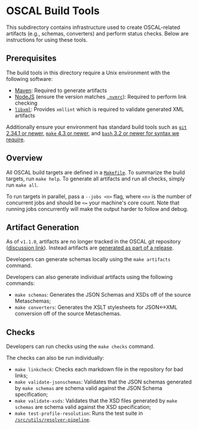 # OSCAL Build Tools

This subdirectory contains infrastructure used to create OSCAL-related artifacts (e.g., schemas, converters) and perform status checks.
Below are instructions for using these tools.

## Prerequisites

The build tools in this directory require a Unix environment with the following software:

- [Maven](https://maven.apache.org/): Required to generate artifacts
- [NodeJS](https://nodejs.org/en) (ensure the version matches [`.nvmrc`](./.nvmrc)): Required to perform link checking
- [`libxml`](https://gitlab.gnome.org/GNOME/libxml2/-/wikis/home): Provides `xmllint` which is required to validate generated XML artifacts

Additionally ensure your environment has standard build tools such as [`git` 2.34.1 or newer](https://git-scm.com/), [`make` 4.3 or newer](https://www.gnu.org/software/make/), and [`bash` 3.2 or newer for syntax we require](https://git.savannah.gnu.org/cgit/bash.git/tree/NEWS?h=bash-3.2-beta).

## Overview

All OSCAL build targets are defined in a [`Makefile`](./Makefile).
To summarize the build targets, run `make help`.
To generate all artifacts and run all checks, simply run `make all`.

To run targets in parallel, pass a `--jobs <n>` flag, where `<n>` is the number of concurrent jobs and should be `<=` your machine's core count.
Note that running jobs concurrently will make the output harder to follow and debug.

## Artifact Generation

As of `v1.1.0`, artifacts are no longer tracked in the OSCAL git repository ([discussion link](https://github.com/usnistgov/OSCAL/discussions/1852)).
Instead artifacts are [generated as part of a release](../.github/workflows/release.yml).

Developers can generate schemas locally using the `make artifacts` command.

Developers can also generate individual artifacts using the following commands:

* `make schemas`: Generates the JSON Schemas and XSDs off of the source Metaschemas;
* `make converters`: Generates the XSLT stylesheets for JSON<->XML conversion off of the source Metaschemas.

## Checks


Developers can run checks using the `make checks` command.

The checks can also be run individually:

* `make linkcheck`: Checks each markdown file in the repository for bad links;
* `make validate-jsonschemas`: Validates that the JSON schemas generated by `make schemas` are schema valid against the JSON Schema specification;
* `make validate-xsds`: Validates that the XSD files generated by `make schemas` are schema valid against the XSD specification;
* `make test-profile-resolution`: Runs the test suite in [`/src/utils/resolver-pipeline`](../src/utils/resolver-pipeline/).
